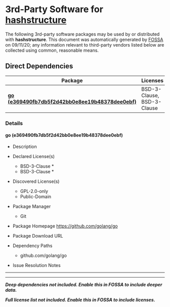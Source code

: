 # 3rd-Party Software for [hashstructure]()

The following 3rd-party software packages may be used by or distributed with **hashstructure**.  This document was automatically generated by [FOSSA](https://fossa.com) on 09/11/20; any information relevant to third-party vendors listed below are collected using common, reasonable means.






## Direct Dependencies


Package|Licenses
-------|--------
**[go (e369490fb7db5f2d42bb0e8ee19b48378dee0ebf)](#go-e369490fb7db5f2d42bb0e8ee19b48378dee0ebf)**|BSD-3-Clause, BSD-3-Clause



### Details


#### **go (e369490fb7db5f2d42bb0e8ee19b48378dee0ebf)**

* Description
    


* Declared License(s)
    * BSD-3-Clause
        * 
    * BSD-3-Clause
        * 



* Discovered License(s)
    * GPL-2.0-only
    * Public-Domain


* Package Manager
	* Git


* Package Homepage
    https://github.com/golang/go


* Package Download URL
    


* Dependency Paths
    * github.com/golang/go


* Issue Resolution Notes


---
---






***Deep dependencies not included.  Enable this in FOSSA to include deeper data.***



***Full license list not included.  Enable this in FOSSA to include licenses.***




[FOSSA]: # (Do not touch the comments below)

[FOSSA]: # (==depsig=e3b0c44298fc1c149afbf4c8996fb92427ae41e4649b934ca495991b7852b855==)


